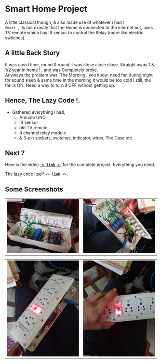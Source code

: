 
# Smart Home Project
A little classical though, & also made use of whatever i had !<br/>
`Smart `, Its not exactly that the Home is connected to the internet but, uses TV remote which has IR sensor to control the Relay (more like electric switches). <br/>


## A little Back Story
It was covid time, round & round it was close close close. Straight away 1 & 1/2 year in home ! , and was Completely broke. 
<br/>
Anyways the problem was 'The Morning', you know, need fan during night for sound sleep & same time in the morning it would be too cold ! still, the fan is ON. Need a way to turn it OFF without getting up.
<br/>

## Hence,  The Lazy Code !.

- Gathered everything i had, 
    - Arduino UNO
    - IR sensor
    - old TV remote 
    - 4 channel relay module
    - & 3-pin sockets,  switches, indicator, wires, The Case etc.

## Next ?

Here is the video [**`-> link <-`**](https://youtu.be/yADLIZVvrqg) for the complete project. Everything you need.<br />

The lazy code itself [**`-> link <-`**](https://github.com/sudharshanakshay/The_lazy_Code).<br />

## Some Screenshots

| | |
|:---:|:---:|
|![](./assets/20200724_214342.jpg)|![](./assets/20200724_214534.jpg)|

| | |
|:---:|:---:|
|![](./assets/20200724_214530.jpg)|![](./assets/20200724_214539.jpg)|

